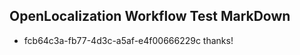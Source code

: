 ## OpenLocalization Workflow Test MarkDown
* fcb64c3a-fb77-4d3c-a5af-e4f00666229c thanks!

<!--HONumber=Jul16_HO3-->


